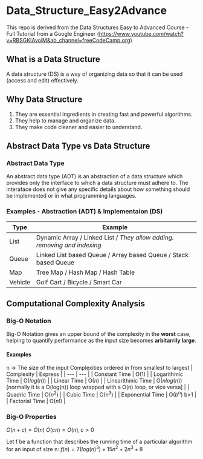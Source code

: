 # Data_Structure_Easy2Advance

This repo is derived from the Data Structures Easy to Advanced Course - Full Tutorial from a Google Engineer (https://www.youtube.com/watch?v=RBSGKlAvoiM&ab_channel=freeCodeCamp.org)

## What is a Data Structure
A data structure (DS) is a way of organizing data so that it can be used (access and edit) effectively.

## Why Data Structure
1. They are essential ingredients in creating fast and powerful algorithms.
2. They help to manage and organize data.
3. They make code cleaner and easier to understand.

## Abstract Data Type vs Data Structure

### Abstract Data Type
An abstract data type (ADT) is an abstraction of a data structure which provides only the interface to which a data structure must adhere to.
The interaface does not give any specific details about how something should be implemented or in what programming languages.

### Examples - Abstraction (ADT) & Implementaion (DS)
| Type | Example |
| --- | --- |
| List | Dynamic Array / Linked List / *They allow adding. removing and indexing* |
| Queue | Linked List based Queue / Array based Queue / Stack based Queue |
| Map | Tree Map / Hash Map / Hash Table |
| Vehicle | Golf Cart / Bicycle / Smart Car |

## Computational Complexity Analysis

### Big-O Notation
Big-O Notation gives an upper bound of the complexity in the **worst** case, helping to quantify performance as the input size becomes **arbitarrily large**.

#### Examples
n -> The size of the input
Complexities ordered in from smallest to largest
| Complexity | Express |
| --- | --- |
| Constant Time | O($1$) |
| Logarithmic Time | O($log(n)$) |
| Linear Time | O($n$) |
| Linearithmic Time | O($nlog(n)$) [normally it is a O(log(n)) loop wrapped with a O(n) loop, or vice versa] |
| Quadric Time | O($n^2$) |
| Cubic Time | O($n^3$) |
| Exponential Time | O($b^n$) b>1 |
| Factorial Time | O($n!$) |

### Big-O Properties

$O(n+c)=O(n)$
$O(cn)=O(n), c>0$

Let f be a function that describes the running time of a particular algorithm for an input of size n:
$f(n)=7(log(n)^3)+15n^2+2n^3+8$